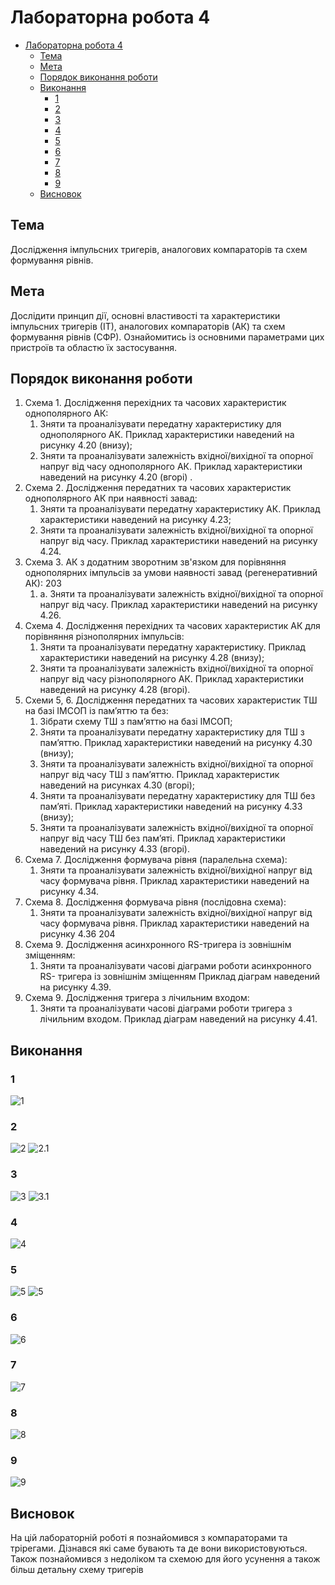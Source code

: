 # Лабораторна робота 4

- [Лабораторна робота 4](#лабораторна-робота-4)
  - [Тема](#тема)
  - [Мета](#мета)
  - [Порядок виконання роботи](#порядок-виконання-роботи)
  - [Виконання](#виконання)
    - [1](#1)
    - [2](#2)
    - [3](#3)
    - [4](#4)
    - [5](#5)
    - [6](#6)
    - [7](#7)
    - [8](#8)
    - [9](#9)
  - [Висновок](#висновок)

## Тема

Дослідження імпульсних тригерів, аналогових компараторів та
схем формування рівнів.

## Мета

Дослідити принцип дії, основні властивості та характеристики імпульсних тригерів (ІТ), аналогових компараторів (АК) та схем формування рівнів (СФР). Ознайомитись із основними параметрами цих пристроїв та областю їх застосування.

## Порядок виконання роботи

1. Схема 1. Дослідження перехідних та часових характеристик однополярного АК:
   1. Зняти та проаналізувати передатну характеристику для однополярного АК. Приклад характеристики наведений на рисунку 4.20 (внизу);
   2. Зняти та проаналізувати залежність вхідної/вихідної та опорної напруг від часу однополярного АК. Приклад характеристики наведений на рисунку 4.20 (вгорі) .
2. Схема 2. Дослідження передатних та часових характеристик однополярного АК при наявності завад:
   1. Зняти та проаналізувати передатну характеристику АК. Приклад характеристики наведений на рисунку 4.23;
   2. Зняти та проаналізувати залежність вхідної/вихідної та опорної напруг від часу. Приклад характеристики наведений на рисунку 4.24.
3. Схема 3. АК з додатним зворотним зв'язком для порівняння однополярних імпульсів за умови наявності завад (регенеративний АК): 203
   1. a. Зняти та проаналізувати залежність вхідної/вихідної та опорної напруг від часу. Приклад характеристики наведений на рисунку 4.26.
4. Схема 4. Дослідження перехідних та часових характеристик АК для порівняння різнополярних імпульсів:
    1. Зняти та проаналізувати передатну характеристику. Приклад характеристики наведений на рисунку 4.28 (внизу);
    2. Зняти та проаналізувати залежність вхідної/вихідної та опорної напруг від часу різнополярного АК. Приклад характеристики наведений на рисунку 4.28 (вгорі).
5. Схеми 5, 6. Дослідження передатних та часових характеристик ТШ на базі ІМСОП із пам’яттю та без:
   1. Зібрати схему ТШ з пам’яттю на базі ІМСОП;
   2. Зняти та проаналізувати передатну характеристику для ТШ з пам’яттю. Приклад характеристики наведений на рисунку 4.30 (внизу);
   3. Зняти та проаналізувати залежність вхідної/вихідної та опорної напруг від часу ТШ з пам’яттю. Приклад характеристик наведений на рисунках 4.30 (вгорі);
   4. Зняти та проаналізувати передатну характеристику для ТШ без пам’яті. Приклад характеристики наведений на рисунку 4.33 (внизу);
   5. Зняти та проаналізувати залежність вхідної/вихідної та опорної напруг від часу ТШ без пам’яті. Приклад характеристики наведений на рисунку 4.33 (вгорі).
6. Схема 7. Дослідження формувача рівня (паралельна схема):
   1. Зняти та проаналізувати залежність вхідної/вихідної напруг від часу формувача рівня. Приклад характеристики наведений на рисунку 4.34.
7. Схема 8. Дослідження формувача рівня (послідовна схема):
   1. Зняти та проаналізувати залежність вхідної/вихідної напруг від часу формувача рівня. Приклад характеристики наведений на рисунку 4.36 204
8. Схема 9. Дослідження асинхронного RS-тригера із зовнішнім зміщенням:
   1. Зняти та проаналізувати часові діаграми роботи асинхронного RS- тригера із зовнішнім зміщенням Приклад діаграм наведений на рисунку 4.39.
9. Схема 9. Дослідження тригера з лічильним входом:
   1. Зняти та проаналізувати часові діаграми роботи тригера з лічильним входом. Приклад діаграм наведений на рисунку 4.41.

## Виконання

### 1

![1](assets/1.12.png)

### 2

![2](assets/2.1.png)
![2.1](assets/2.2.png)

### 3

![3](assets/3.1.png)
![3.1](assets/3.2.png)

### 4

![4](assets/4.png)

### 5

![5](assets/5.png)
![5](assets/5.1.png)

### 6

![6](assets/6.png)

### 7

![7](assets/7.png)

### 8

![8](assets/8.png)

### 9

![9](assets/9.png)

## Висновок

На цій лабораторній роботі я познайомився з компараторами та трірегами. Дізнався які саме бувають та де вони використовуються. Також познайомився з недоліком та схемою для його усунення а також більш детальну схему тригерів
